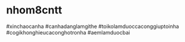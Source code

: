 # nhom8cntt 
#xinchaocanha
#canhadanglamgithe
#toikolamduoccaconggiuptoinha
#cogikhonghieucaconghotronha
#aemlamduocbai